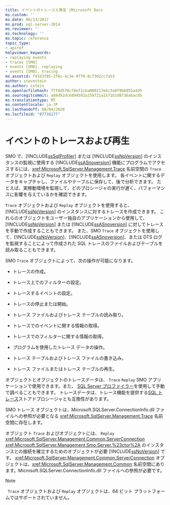 ```yaml
---
title: イベントのトレースと再生 |Microsoft Docs
ms.custom: ''
ms.date: 06/13/2017
ms.prod: sql-server-2014
ms.reviewer: ''
ms.technology: ''
ms.topic: reference
topic_type:
- apiref
helpviewer_keywords:
- replaying events
- traces [SMO]
- events [SMO], replaying
- events [SMO], tracing
ms.assetid: f41b3f85-2f6c-4c3e-9776-8c73d2cc7a53
author: stevestein
ms.author: sstein
ms.openlocfilehash: f7f0d570c70ef1cba080217e6c3a0f9b6055a4d5
ms.sourcegitcommit: ad4d92dce894592a259721a1571b1d8736abacdb
ms.translationtype: MT
ms.contentlocale: ja-JP
ms.lasthandoff: 08/04/2020
ms.locfileid: "87716177"
---
```

# <a name="tracing-and-replaying-events"></a>イベントのトレースおよび再生
  SMO で、[!INCLUDE[ssSqlProfiler](../../../includes/sssqlprofiler-md.md)] または [!INCLUDE[ssNoVersion](../../../includes/ssnoversion-md.md)] のインスタンスの監視に使用する [!INCLUDE[ssASnoversion](../../../includes/ssasnoversion-md.md)] 機能にプログラムでアクセスするには、<xref:Microsoft.SqlServer.Management.Trace> 名前空間の `Trace` オブジェクトおよび `Replay` オブジェクトを使用します。 各イベントに関するデータをキャプチャし、ファイルやテーブルに保存して、後で分析できます。 たとえば、実稼動環境を監視して、どのプロシージャの実行が遅く、パフォーマンスに影響を与えているかを確認できます。  
  
 `Trace` オブジェクトおよび `Replay` オブジェクトを使用すると、[!INCLUDE[ssNoVersion](../../../includes/ssnoversion-md.md)] のインスタンスに対するトレースを作成できます。 これらのオブジェクトをユーザー独自のアプリケーションから使用して、[!INCLUDE[ssNoVersion](../../../includes/ssnoversion-md.md)] または [!INCLUDE[ssASnoversion](../../../includes/ssasnoversion-md.md)] に対してトレースを手動で作成することもできます。 また、SMO `Trace` オブジェクトを使用して、[!INCLUDE[ssNoVersion](../../../includes/ssnoversion-md.md)]、[!INCLUDE[ssASnoversion](../../../includes/ssasnoversion-md.md)]、または DTS ログを監視することによって作成された SQL トレースのファイルおよびテーブルを読み取ることもできます。  
  
 SMO `Trace` オブジェクトによって、次の操作が可能になります。  
  
-   トレースの作成。  
  
-   トレース上でのフィルターの設定。  
  
-   トレースするイベントの設定。  
  
-   トレースの停止または開始。  
  
-   トレース ファイルおよびトレース テーブルの読み取り。  
  
-   トレースでのイベントに関する情報の取得。  
  
-   トレースでのフィルターに関する情報の取得。  
  
-   プログラムを使用したトレース データの操作。  
  
-   トレース テーブルおよびトレース ファイルの書き込み。  
  
-   トレース ファイルまたはトレース テーブルの再生。  
  
 オブジェクトとオブジェクトのトレースデータは、 `Trace` `Replay` SMO アプリケーションで使用できます。また、 [SQL Server プロファイラー](../../../tools/sql-server-profiler/sql-server-profiler.md)を使用して手動で調べることもできます。 トレースデータは、トレース機能を提供する[SQL トレース](../../sql-trace/sql-trace.md)ストアドプロシージャとも互換性があります。  
  
 SMO トレース オブジェクトは、Microsoft.SQLServer.ConnectionInfo.dll ファイルへの参照が必要となる <xref:Microsoft.SqlServer.Management.Trace> 名前空間に存在します。  
  
 オブジェクト `Trace` およびオブジェクトには、 `Replay` <xref:Microsoft.SqlServer.Management.Common.ServerConnection> <xref:Microsoft.SqlServer.Management.Smo.Server.%23ctor%2A> のインスタンスとの接続を確立するためのオブジェクトが必要 [!INCLUDE[ssNoVersion](../../../includes/ssnoversion-md.md)] です。 <xref:Microsoft.SqlServer.Management.Common.ServerConnection> オブジェクトは、<xref:Microsoft.SqlServer.Management.Common> 名前空間にあります。Microsoft.SQLServer.ConnectionInfo.dll ファイルへの参照が必要です。  
  
> [!NOTE]  
>    `Trace` オブジェクトおよび `Replay` オブジェクトは、64 ビット プラットフォームではサポートされていません。  
  
  
